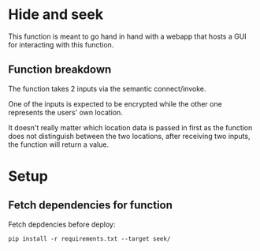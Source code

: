 # Hide and seek
This function is meant to go hand in hand with a webapp that hosts 
a GUI for interacting with this function. 

## Function breakdown
The function takes 2 inputs via the semantic connect/invoke. 

One of the inputs is expected to be encrypted while the other one represents
the users' own location. 

It doesn't really matter which location data is passed in first as the function
does not distinguish between the two locations, after receiving two inputs, 
the function will return a value. 


# Setup
## Fetch dependencies for function
Fetch depdencies before deploy:
```
pip install -r requirements.txt --target seek/
```